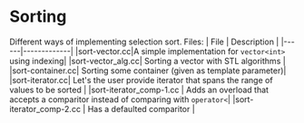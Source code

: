 # Sorting
Different ways of implementing selection sort.
Files:
| File | Description |
|------|-------------|
|sort-vector.cc|A simple implementation for ```vector<int>``` using indexing|
|sort-vector_alg.cc| Sorting a vector with STL algorithms |
|sort-container.cc| Sorting some container (given as template parameter)|
|sort-iterator.cc| Let's the user provide iterator that spans the range of values to be sorted |
|sort-iterator_comp-1.cc | Adds an overload that accepts a comparitor instead of comparing with ```operator<```|
|sort-iterator_comp-2.cc | Has a defaulted comparitor |


